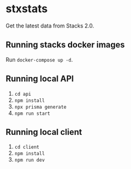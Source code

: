 # stxstats

Get the latest data from Stacks 2.0.

## Running stacks docker images

Run `docker-compose up -d`.

## Running local API

1. `cd api`
2. `npm install`
3. `npx prisma generate`
4. `npm run start`

## Running local client

1. `cd client`
2. `npm install`
3. `npm run dev`
